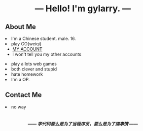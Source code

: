 <div align="center">
            <h1>—  Hello! I'm gylarry.  —</h1>
</div>
        <h2>About Me</h2>
        <li>I'm a Chinese student. male. 16. </li>
        <li>play GO(weiqi)
            <ul>
                <li><a href="https://online-go.com/player/1158161/" target="_blank">MY ACCOUNT</a></li>
                <li>I won't tell you my other accounts</li>
            </ul>
        </li>
        <li>play a lots web games</li>
        <li>both clever and stupid</li>
        <li>hate homework</li>
        <li>I'm a OP.</li>
        <h2>Contact Me</h2>
        <li>no way</li>
        <br>
        <div align="center">
            <h5>—— 学代码要么是为了当程序员，要么是为了搞事情 ——</h5>
        </div>

